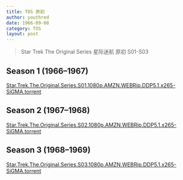 ```yaml
---
title: TOS 原初
author: youthred
date: 1966-09-08
category: TOS
layout: post
---
```


> Star Trek The Original Series 星际迷航 原初 S01-S03

## Season 1 (1966–1967)

[Star.Trek.The.Original.Series.S01.1080p.AMZN.WEBRip.DDP5.1.x265-SiGMA.torrent](https://startrekuniverse.github.io/resources/Star.Trek.TOS/Star.Trek.The.Original.Series.S01.1080p.AMZN.WEBRip.DDP5.1.x265-SiGMA.torrent)

## Season 2 (1967–1968)

[Star.Trek.The.Original.Series.S02.1080p.AMZN.WEBRip.DDP5.1.x265-SiGMA.torrent](https://startrekuniverse.github.io/resources/Star.Trek.TOS/Star.Trek.The.Original.Series.S02.1080p.AMZN.WEBRip.DDP5.1.x265-SiGMA.torrent)

## Season 3 (1968–1969)

[Star.Trek.The.Original.Series.S03.1080p.AMZN.WEBRip.DDP5.1.x265-SiGMA.torrent](https://startrekuniverse.github.io/resources/Star.Trek.TOS/Star.Trek.The.Original.Series.S03.1080p.AMZN.WEBRip.DDP5.1.x265-SiGMA.torrent)
